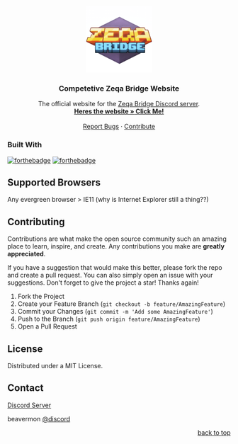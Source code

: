<a name="readme-top"></a>

<br />
<div align="center">
  <a href="./public/logo.png">
    <img src="images/logo.png" alt="Logo" width="150" height="150">
  </a>

<h3 align="center">Competetive Zeqa Bridge Website</h3>

  <p align="center">
    The official website for the <a href="https://discord.gg/Y5ma4XUuzH">Zeqa Bridge Discord server</a>.
    <br />
    <a href="[[https://github.com/bridge-scrims/website-new](https://beavermon.github.io/Competitive-Zeqa-Bridge-Website/)]([https://www.youtube.com/watch?v=dQw4w9WgXcQ](https://beavermon.github.io/Competitive-Zeqa-Bridge-Website/))"><strong>Heres the website »<a href="https://beavermon.github.io/Competitive-Zeqa-Bridge-Website/index.html">  Click Me!</a></strong></a>
    <br />
    <br />
    <a href="https://github.com/Beavermon/Competitive-Zeqa-Bridge-Website/issues">Report Bugs</a>
    ·
    <a href="https://github.com/Beavermon/Competitive-Zeqa-Bridge-Website/pulls">Contribute</a>
  </p>
</div>

### Built With
[![forthebadge](https://forthebadge.com/images/badges/uses-html.svg)](https://forthebadge.com) [![forthebadge](https://forthebadge.com/images/badges/uses-css.svg)](https://forthebadge.com)  
## Supported Browsers

Any evergreen browser > IE11 (why is Internet Explorer still a thing??)

<!-- CONTRIBUTING -->
## Contributing

Contributions are what make the open source community such an amazing place to learn, inspire, and create. Any contributions you make are **greatly appreciated**.

If you have a suggestion that would make this better, please fork the repo and create a pull request. You can also simply open an issue with your suggestions. 
Don't forget to give the project a star! Thanks again!

1. Fork the Project
2. Create your Feature Branch (`git checkout -b feature/AmazingFeature`)
3. Commit your Changes (`git commit -m 'Add some AmazingFeature'`)
4. Push to the Branch (`git push origin feature/AmazingFeature`)
5. Open a Pull Request

<!-- LICENSE -->
## License

Distributed under a MIT License.

<!-- CONTACT -->
## Contact

[Discord Server](https://discord.gg/Y5ma4XUuzH)

beavermon [@discord](https://discord.com)

<!-- ACKNOWLEDGMENTS -->
<!-- ## Acknowledgments -->

<!-- * []() -->
<!-- * []() -->
<!-- * []() -->

<p align="right"><a href="#readme-top">back to top</a></p>
